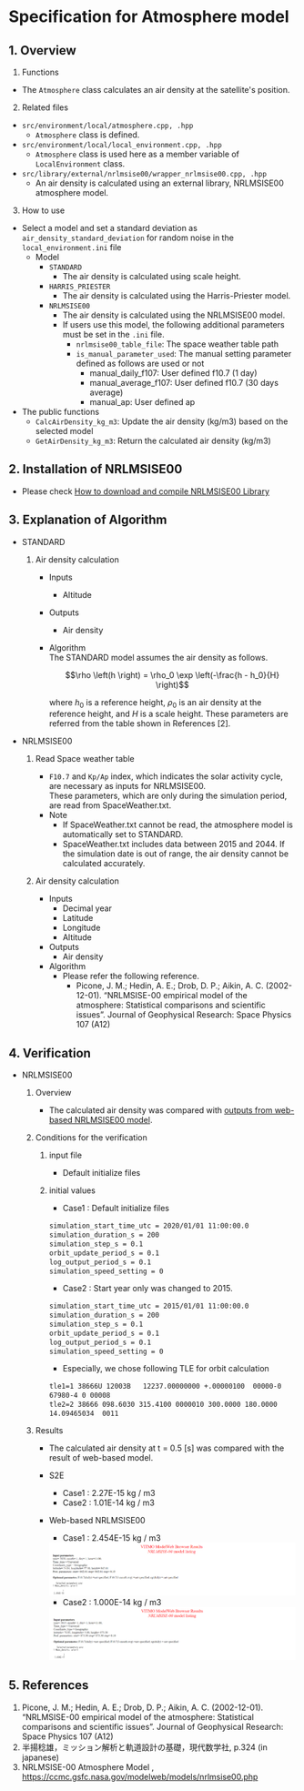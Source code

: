 # Specification for Atmosphere model

## 1.  Overview
1. Functions 
  + The `Atmosphere` class calculates an air density at the satellite's position.

2. Related files
  + `src/environment/local/atmosphere.cpp, .hpp`
    + `Atmosphere` class is defined.
  + `src/environment/local/local_environment.cpp, .hpp`
    + `Atmosphere` class is used here as a member variable of `LocalEnvironment` class.
  + `src/library/external/nrlmsise00/wrapper_nrlmsise00.cpp, .hpp`
    + An air density is calculated using an external library, NRLMSISE00 atmosphere model.

3. How to use
  + Select a model and set a standard deviation as `air_density_standard_deviation` for random noise in the `local_environment.ini` file
    + Model
      + `STANDARD`
        + The air density is calculated using scale height.
      + `HARRIS_PRIESTER`
        + The air density is calculated using the Harris-Priester model.
      + `NRLMSISE00`
        + The air density is calculated using the NRLMSISE00 model.
        + If users use this model, the following additional parameters must be set in the `.ini` file.
          + `nrlmsise00_table_file`: The space weather table path
          + `is_manual_parameter_used`: The manual setting parameter defined as follows are used or not
            + manual_daily_f107: User defined f10.7 (1 day)
            + manual_average_f107: User defined f10.7 (30 days average)
            + manual_ap: User defined ap
  + The public functions
    + `CalcAirDensity_kg_m3`: Update the air density (kg/m3) based on the selected model
    + `GetAirDensity_kg_m3`: Return the calculated air density (kg/m3)

## 2. Installation of NRLMSISE00
+ Please check [How to download and compile NRLMSISE00 Library](./General/HowToDownloadNRLMSISE00library.md)


## 3. Explanation of Algorithm
+ STANDARD
  1. Air density calculation
     + Inputs
       + Altitude
     + Outputs
       + Air density
    
     + Algorithm  
       The STANDARD model assumes the air density as follows.
  
       ```math
       \rho \left(h \right) = \rho_0 \exp \left(-\frac{h - h_0}{H} \right)
       ```
       where $h_0$ is a reference height, $\rho_0$ is an air density at the reference height, and $H$ is a scale height. These parameters are referred from the table shown in References [2].

+ NRLMSISE00
  1. Read Space weather table
     + `F10.7` and `Kp/Ap` index, which indicates the solar activity cycle, are necessary as inputs for NRLMSISE00.  
     These parameters, which are only during the simulation period, are read from SpaceWeather.txt.
     + Note
       + If SpaceWeather.txt cannot be read, the atmosphere model is automatically set to STANDARD.
       + SpaceWeather.txt includes data between 2015 and 2044. If the simulation date is out of range, the air density cannot be calculated accurately.

  2. Air density calculation
     + Inputs
       + Decimal year
       + Latitude
       + Longitude
       + Altitude
     + Outputs
       + Air density
     + Algorithm
       + Please refer the following reference.
         + Picone, J. M.; Hedin, A. E.; Drob, D. P.; Aikin, A. C. (2002-12-01). “NRLMSISE-00 empirical model of the atmosphere: Statistical comparisons and scientific issues”. Journal of Geophysical Research: Space Physics 107 (A12)


## 4. Verification
+ NRLMSISE00
  1. Overview
     + The calculated air density was compared with [outputs from web-based NRLMSISE00 model](https://ccmc.gsfc.nasa.gov/modelweb/models/nrlmsise00.php).
  
  2. Conditions for the verification
     1. input file 
        + Default initialize files
   
     2. initial values
        + Case1 : Default initialize files
        ```
        simulation_start_time_utc = 2020/01/01 11:00:00.0
        simulation_duration_s = 200
        simulation_step_s = 0.1
        orbit_update_period_s = 0.1
        log_output_period_s = 0.1
        simulation_speed_setting = 0
        ```
        + Case2 : Start year only was changed to 2015.
        ```
        simulation_start_time_utc = 2015/01/01 11:00:00.0
        simulation_duration_s = 200
        simulation_step_s = 0.1
        orbit_update_period_s = 0.1
        log_output_period_s = 0.1
        simulation_speed_setting = 0
        ```
        + Especially, we chose following TLE for orbit calculation
        ```
        tle1=1 38666U 12003B   12237.00000000 +.00000100  00000-0  67980-4 0 00008
        tle2=2 38666 098.6030 315.4100 0000010 300.0000 180.0000 14.09465034  0011
        ```
  
  3. Results
     + The calculated air density at t = 0.5 [s] was compared with the result of web-based model.
     + S2E
       + Case1 : 2.27E-15 kg / m3
       + Case2 : 1.01E-14 kg / m3
     + Web-based NRLMSISE00
       + Case1 : 2.454E-15 kg / m3  
       <img src="./figs/Result_NRLMSISE00_Web_2020.png"/>
      
       + Case2 : 1.000E-14 kg / m3  
       <img src="./figs/Result_NRLMSISE00_Web_2015.png"/>


## 5. References
1. Picone, J. M.; Hedin, A. E.; Drob, D. P.; Aikin, A. C. (2002-12-01). “NRLMSISE-00 empirical model of the atmosphere: Statistical comparisons and scientific issues”. Journal of Geophysical Research: Space Physics 107 (A12)
2. 半揚稔雄，ミッション解析と軌道設計の基礎，現代数学社, p.324 (in japanese)
3. NRLMSISE-00 Atmosphere Model
, https://ccmc.gsfc.nasa.gov/modelweb/models/nrlmsise00.php
